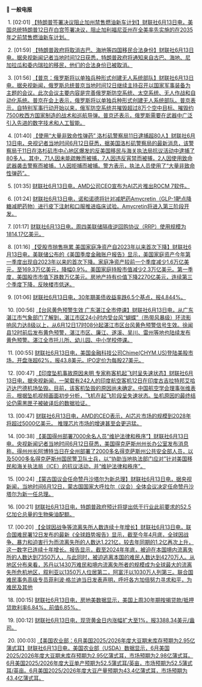 **📰 一般电报**

  1. [02:01] [【特朗普签署决议阻止加州禁售燃油新车计划】财联社6月13日电，美国总统特朗普12日在白宫签署决议，阻止加利福尼亚州在全美率先实施的在2035年之前禁售燃油新车计划。](https://www.cls.cn/detail/2056144)

  2. [01:59] [【特朗普政府将取消古巴、海地等四国移民合法身份】财联社6月13日电，据央视新闻记者当地时间12日获悉，特朗普政府将通知来自古巴、海地、尼加拉瓜和委内瑞拉的移民，他们的合法身份已被取消。](https://www.cls.cn/detail/2056142)

  3. [01:56] [【普京：俄罗斯将以单独兵种形式创建无人系统部队】财联社6月13日电，据央视新闻，俄罗斯总统普京当地时间12日继续主持召开以国家军事装备为主题的会议。此次会议主要内容是完善俄罗斯防空系统、太空系统、无人作战和自动化系统。普京在会上表示，俄罗斯将以单独兵种形式创建无人系统部队。普京表示，自特别军事行动开始以来，俄军防空系统共摧毁超过8万个空中目标、摧毁约7500枚西方国家制造的战术和巡航导弹。普京还表示，俄罗斯需要在武器中广泛引入先进的数字技术和人工智能。](https://www.cls.cn/detail/2056141)

  4. [01:40] [【使用“大量非致命性弹药” 洛杉矶警察局11日逮捕超80人】财联社6月13日电，央视记者当地时间6月12日获悉，据美国洛杉矶警察局的最新消息，该警察局于11日在洛杉矶市中心地区爆发的反美国移民与海关执法局抗议活动中逮捕了80多人。其中，71人因未能疏散而被捕，7人因违反宵禁而被捕，2人因使用致命武器袭击警察而被捕，1人因拒捕而被捕。警方表示，执法人员使用了“大量非致命性弹药”。](https://www.cls.cn/detail/2056140)

  5. [01:35] [财联社6月13日电，AMD公司CEO宣布为AI芯片推出ROCM 7软件。](https://www.cls.cn/detail/2056139)

  6. [01:24] [财联社6月13日电，诺和诺德将针对减肥药Amycretin（GLP-1靶点降糖减肥药物）进行皮下注射和口服推进临床试验。Amycretin将进入第三阶段开发。](https://www.cls.cn/detail/2056138)

  7. [01:17] [财联社6月13日电，周四美联储隔夜逆回购协议（RRP）使用规模为1814.17亿美元。](https://www.cls.cn/detail/2056137)

  8. [01:16] [【受股市抛售拖累 美国家庭净资产自2023年以来首次下降】财联社6月13日电，美联储公布的《美国季度金融账户报告》显示，美国家庭资产今年第一季度出现自2023年以来的首次下降。家庭净资产较前一个季度减少1.6万亿美元，至169.3万亿美元，降幅0.9%。美国家庭持股市值减少2.3万亿美元。第一季度，美国股市市值下跌数万亿美元。房地产持有价值下降2270亿美元，连续第三个季度下降，反映楼市低迷。](https://www.cls.cn/detail/2056136)

  9. [01:06] [财联社6月13日电，30年期美债收益率跌6.5个基点，报4.844%。](https://www.cls.cn/detail/2056135)

  10. [00:56] [【台风黄色预警生效 广东湛江全市停课】财联社6月13日电，从广东湛江市气象部门了解到，湛江市区24小时内受台风“蝴蝶”（热带风暴级）环流影响风力达8级以上，从6月12日17时08分起湛江市区台风黄色预警信号生效。徐闻县12时前后发布黄色预警，湛江市区、廉江、遂溪、吴川、雷州等地也陆续发布黄色预警。湛江全市托儿所、幼儿园、中小学校停课。](https://www.cls.cn/detail/2056133)

  11. [00:55] [财联社6月13日电，美国金融科技公司Chime(CHYM.US)登陆美股市场，开盘涨超62%，报43.8美元。IPO定价为每股27美元。](https://www.cls.cn/detail/2056132)

  12. [00:47] [【印度坠机事故原因未明 专家称客机起飞时呈失速状态】财联社6月13日电，据央视新闻，一架载有242人的印度航空客机12日在印度古吉拉特邦艾哈迈达巴德机场坠毁。目前，该客机坠毁的原因尚未确定。中国航空学会理事张维表示，根据坠机视频画面初步分析，飞机在起飞阶段呈失速状态。坠机原因的最终结论仍需黑匣子被破译后的数据验证。](https://www.cls.cn/detail/2056130)

  13. [00:47] [财联社6月13日电，AMD的CEO表示，AI芯片市场的规模到2028年将超过5000亿美元。 推理芯片市场的增速甚至会更迅猛。](https://www.cls.cn/detail/2056129)

  14. [00:38] [【美国得州部署7000余名人员“维护法律和秩序”】财联社6月13日电，央视新闻记者当地时间6月12日获悉，美国得克萨斯州州长办公室发布消息称，得州州长阿博特当日在全州部署了2000多名得克萨斯州公共安全部人员，以及5000多名得克萨斯州国民警卫队士兵，以“协助当地执法部门应对”针对美国移民和海关执法局（ICE）的抗议活动，并“维护法律和秩序”。](https://www.cls.cn/detail/2056127)

  15. [00:24] [【蒙古国议会任命赞丹沙塔尔为新总理】财联社6月13日电，据央视新闻，当地时间6月12日，蒙古国国家大呼拉尔（议会）全体会议决定任命赞丹沙塔尔为新一任总理。](https://www.cls.cn/detail/2056126)

  16. [00:21] [财联社6月13日电，特朗普政府预计将提出低于行业此前要求的52.5亿加仑总量的生物柴油配额。](https://www.cls.cn/detail/2056125)

  17. [00:20] [【全球因战争等流离失所人数连续十年增长】财联社6月13日电，联合国难民署12日发布的最新《全球趋势报告》显示，截至今年4月底，全球因战争、暴力和迫害行为而流离失所的人数达1.221亿，较去年同期的1.2亿再次上升，这一数字已连续十年增长。报告显示，截至2024年年底，被迫在本国境内流离失所的人数达到7350万人，与此同时，被迫逃离本国的难民人数达到4270万人。从地区分布来看，苏丹以1430万难民和境内流离失所者的规模成为全球最大的流离失所危机地区，叙利亚以1350万人位居第二，阿富汗以1030万人列第三。联合国难民事务高级专员菲利波·格兰迪当日发表声明，呼吁各方加倍努力寻求和平，为难民及其他](https://www.cls.cn/detail/2056124)

  18. [00:15] [财联社6月13日电，房地美数据显示，美国上周30年期按揭贷款/抵押贷款利率6.84%，前值6.85%。](https://www.cls.cn/detail/2056122)

  19. [00:12] [财联社6月13日电，现货黄金日内涨幅扩大至1%，报3388.34美元/盎司。](https://www.cls.cn/detail/2056120)

  20. [00:03] [【美国农业部：6月美国2025/2026年度大豆期末库存预期为2.95亿蒲式耳】财联社6月13日电，美国农业部（USDA）数据显示，6月美国2025/2026年度大豆期末库存预期为2.95亿蒲式耳，市场预期为2.98亿蒲式耳。6月美国2025/2026年度大豆单产预期为52.5蒲式耳/英亩，市场预期为52.5蒲式耳/英亩。6月美国2025/2026年度大豆产量预期为43.4亿蒲式耳，市场预期为43.4亿蒲式耳。](https://www.cls.cn/detail/2056119)

